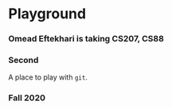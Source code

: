 # Playground
### Omead Eftekhari is taking CS207, CS88
### Second
A place to play with `git`.

### Fall 2020
